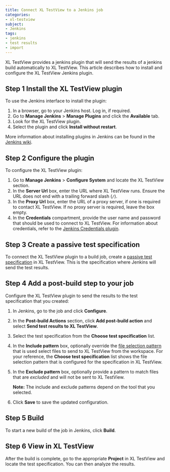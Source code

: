 ```yaml
---
title: Connect XL TestView to a Jenkins job
categories:
- xl-testview
subject:
- Jenkins
tags:
- jenkins
- test results
- import
---
```


XL TestView provides a jenkins plugin that will send the results of a jenkins build automatically to XL TestView. This article describes how to install and configure the XL TestView Jenkins plugin.

## Step 1 Install the XL TestView plugin

To use the Jenkins interface to install the plugin:

1. In a browser, go to your Jenkins host. Log in, if required.
1. Go to **Manage Jenkins** > **Manage Plugins** and click the **Available** tab.
1. Look for the XL TestView plugin.
1. Select the plugin and click **Install without restart**.

More information about installing plugins in Jenkins can be found in the [Jenkins wiki](https://wiki.jenkins-ci.org/display/JENKINS/Plugins).

## Step 2 Configure the plugin

To configure the XL TestView plugin:

1.  Go to **Manage Jenkins** > **Configure System** and locate the XL TestView section.
1.  In the **Server Url** box, enter the URL where XL TestView runs. Ensure the URL does not end with a trailing forward slash (`/`).
1.  In the **Proxy Url** box, enter the URL of a proxy server, if one is required to contact XL TestView. If no proxy server is required, leave the box empty.
1.  In the **Credentials** compartment, provide the user name and password that should be used to connect to XL TestView. For information about credentials, refer to the [Jenkins Credentials plugin](https://wiki.jenkins-ci.org/display/JENKINS/Credentials+Plugin).

## Step 3 Create a passive test specification

To connect the XL TestView plugin to a build job, create a [passive test specification](/xl-testview/how-to/create-a-test-specification.html) in XL TestView. This is the specification where Jenkins will send the test results.

## Step 4 Add a post-build step to your job

Configure the XL TestView plugin to send the results to the test specification that you created:

1. In Jenkins, go to the job and click **Configure**.
1. In the **Post-build Actions** section, click **Add post-build action** and select **Send test results to XL TestView**.
1. Select the test specification from the **Choose test specification** list.
1. In the **Include pattern** box, optionally override the [file selection pattern](/xl-testview/concept/file-selection-patterns.html) that is used select files to send to XL TestView from the workspace. For your reference, the **Choose test specification** list shows the file selection pattern that is configured for the specification in XL TestView.

1. In the **Exclude pattern** box, optionally provide a pattern to match files that are *excluded* and will not be sent to XL TestView.

   **Note:** The include and exclude patterns depend on the tool that you selected.

1. Click **Save** to save the updated configuration.

## Step 5 Build

To start a new build of the job in Jenkins, click **Build**.

## Step 6 View in XL TestView

After the build is complete, go to the appropriate **Project** in XL TestView and locate the test specification. You can then analyze the results.
